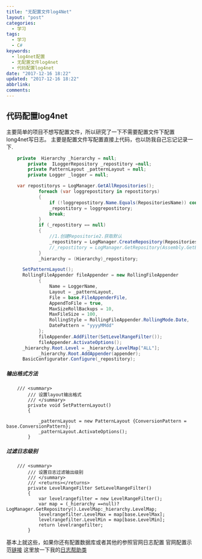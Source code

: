 ```yaml
---
title: "无配置文件log4Net"
layout: "post"
categories:
  - 学习
tags:
  - 学习
  - C#
keywords:
  - log4net配置
  - 无配置文件log4net
  - 代码配置log4net
date: "2017-12-16 18:22"
updated: "2017-12-16 18:22"
abbrlink:
comments:
---
```

## 代码配置log4net

主要简单的项目不想写配置文件，所以研究了一下不需要配置文件下配置long4net写日志。
主要是配置文件写配置直接上代码，也以防我自己忘记记录一下.


```C#
    private  Hierarchy _hierarchy = null;
		private  ILoggerRepository _repostitory =null;
		private PatternLayout _patternLayout = null;
		private Logger _logger = null;

    var repostitorys = LogManager.GetAllRepositories();
			foreach (var loggrepostitory in repostitorys)
			{
				if (!loggrepostitory.Name.Equals(RepositoriesName)) continue;
				_repostitory = loggrepostitory;
				break;
			}
			if (_repostitory == null)
			{
				//1.创建Repositorie2.获取默认
				_repostitory = LogManager.CreateRepository(RepositoriesName);
				//_repostitory = LogManager.GetRepository(Assembly.GetEntryAssembly());
			}
			_hierarchy = (Hierarchy)_repostitory;

      SetPatternLayout();
      RollingFileAppender fileAppender = new RollingFileAppender
			{
				Name = LoggerName,
				Layout = _patternLayout,
				File = base.FileAppenderFile,
				AppendToFile = true,
				MaxSizeRollBackups = 10,
				MaxFileSize = 100,
				RollingStyle = RollingFileAppender.RollingMode.Date,
				DatePattern = "yyyyMMdd"
			};
			fileAppender.AddFilter(SetLevelRangeFilter());
			fileAppender.ActivateOptions();
      _hierarchy.Root.Level = _hierarchy.LevelMap["ALL"];
			_hierarchy.Root.AddAppender(appender);
      BasicConfigurator.Configure(_repostitory);
```
##### 输出格式方法

```
    /// <summary>
		/// 设置layout输出格式
		/// </summary>
		private void SetPatternLayout()
		{

			_patternLayout = new PatternLayout {ConversionPattern = base.ConversionPattern};
			_patternLayout.ActivateOptions();
		}
```
##### 过滤日志级别
```
    /// <summary>
		/// 设置日志过滤输出级别
		/// </summary>
		/// <returns></returns>
		private LevelRangeFilter SetLevelRangeFilter()
		{
			var levelrangefilter = new LevelRangeFilter();
			var map = (_hierarchy ==null)? LogManager.GetRepository().LevelMap:_hierarchy.LevelMap;
			levelrangefilter.LevelMax = map[base.LevelMax];
			levelrangefilter.LevelMin = map[base.LevelMin];
			return levelrangefilter;
		}
```

基本上就这些，如果你还有配置数据库或者其他的参照官网日志配置
官网配置示范[链接](https://logging.apache.org/log4net/release/config-examples.html)
这里放一下我的[日志帮助类](https://github.com/StreetWind/WindRat/blob/master/Wind.Common/log4Net.cs)
